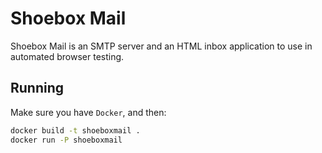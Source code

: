 # Shoebox Mail

Shoebox Mail is an SMTP server and an HTML inbox application to use in automated browser testing.

## Running

Make sure you have `Docker`, and then:

```bash
docker build -t shoeboxmail .
docker run -P shoeboxmail
```
